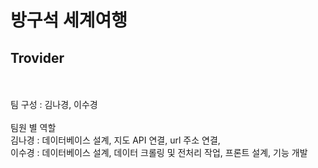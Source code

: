 <h1>방구석 세계여행</h1>
<h2>Trovider</h2>
<br>
<br>팀 구성 : 김나경, 이수경
<br>
<br>팀원 별 역할
<br>김나경 : 데이터베이스 설계, 지도 API 연결, url 주소 연결,
<br>이수경 : 데이터베이스 설계, 데이터 크롤링 및 전처리 작업, 프론트 설계, 기능 개발

